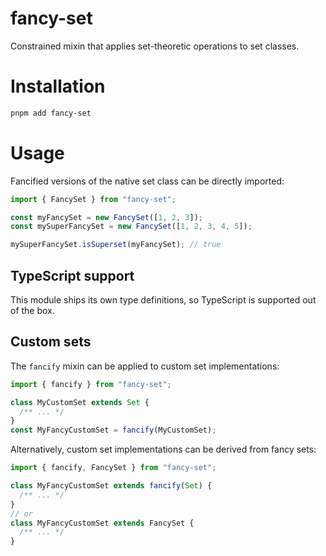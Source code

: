 # fancy-set

Constrained mixin that applies set-theoretic operations to set classes.

# Installation

```sh
pnpm add fancy-set
```

# Usage

Fancified versions of the native set class can be directly imported:

```ts
import { FancySet } from "fancy-set";

const myFancySet = new FancySet([1, 2, 3]);
const mySuperFancySet = new FancySet([1, 2, 3, 4, 5]);

mySuperFancySet.isSuperset(myFancySet); // true
```

## TypeScript support

This module ships its own type definitions, so TypeScript is supported out of the box.

## Custom sets

The `fancify` mixin can be applied to custom set implementations:

```ts
import { fancify } from "fancy-set";

class MyCustomSet extends Set {
  /** ... */
}
const MyFancyCustomSet = fancify(MyCustomSet);
```

Alternatively, custom set implementations can be derived from fancy sets:

```ts
import { fancify, FancySet } from "fancy-set";

class MyFancyCustomSet extends fancify(Set) {
  /** ... */
}
// or
class MyFancyCustomSet extends FancySet {
  /** ... */
}
```
